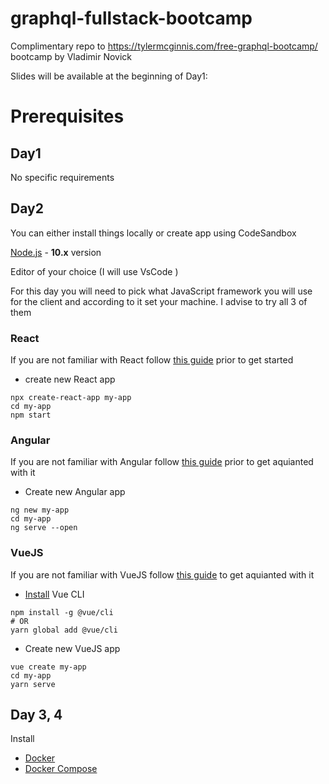# graphql-fullstack-bootcamp
Complimentary repo to https://tylermcginnis.com/free-graphql-bootcamp/ bootcamp by Vladimir Novick

Slides will be available at the beginning of Day1:

# Prerequisites 

## Day1

No specific requirements

## Day2

You can either install things locally or create app using CodeSandbox

[Node.js](https://nodejs.org/en/download/) - **10.x** version

Editor of your choice (I will use VsCode )

For this day you will need to pick what JavaScript framework you will use for the client and according to it set your machine. I advise to try all 3 of them

### React

If you are not familiar with React follow [this guide](https://reactjs.org/docs/getting-started.html) prior to get started

- create new React app

```
npx create-react-app my-app
cd my-app
npm start
```

### Angular

If you are not familiar with Angular follow [this guide](https://angular.io/guide/quickstart) prior to get aquianted with it

- Create new Angular app

```
ng new my-app
cd my-app
ng serve --open
```

### VueJS

If you are not familiar with VueJS follow [this guide](https://vuejs.org/v2/guide/) to get aquianted with it

- [Install](https://cli.vuejs.org/guide/installation.html) Vue CLI

```
npm install -g @vue/cli
# OR
yarn global add @vue/cli
```

- Create new VueJS app

```
vue create my-app
cd my-app
yarn serve
```



## Day 3, 4

Install 

- [Docker](https://docs.docker.com/install/)
- [Docker Compose](https://docs.docker.com/compose/install/)







